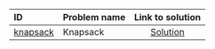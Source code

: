 | ID | Problem name | Link to solution |
|:---|:---|:---:|
| [knapsack](https://open.kattis.com/problems/knapsack) | Knapsack | [Solution](https://github.com/versenyi98/kattis-solutions/tree/main/solutions/Knapsack)|
